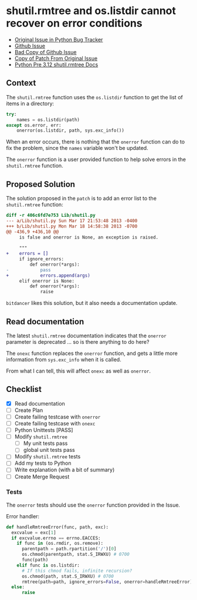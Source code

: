# shutil.rmtree and os.listdir cannot recover on error conditions

- [Original Issue in Python Bug Tracker](https://bugs.python.org/issue8523)
- [Github Issue](https://github.com/python/cpython/issues/52769)
- [Bad Copy of Github Issue](./issue-git.md)
- [Copy of Patch From Original Issue](./rmtree_ignore_errors_returns_list.patch)
- [Python Pre 3.12 shutil.rmtree Docs](./shutil_rmtree.md)

## Context

The `shutil.rmtree` function uses the `os.listdir` function to get the list of items in a directory:

``` python
try:
    names = os.listdir(path)
except os.error, err:
    onerror(os.listdir, path, sys.exc_info())
```

When an error occurs, there is nothing that the `onerror` function can do to fix the problem, since the `names` variable won't be updated.

The `onerror` function is a user provided function to help solve errors in the `shutil.rmtree` function.

## Proposed Solution

The solution proposed in the `patch` is to add an error list to the `shutil.rmtree` function:

``` diff
diff -r 406c6fd7e753 Lib/shutil.py
--- a/Lib/shutil.py	Sun Mar 17 21:53:48 2013 -0400
+++ b/Lib/shutil.py	Mon Mar 18 14:58:38 2013 -0700
@@ -436,9 +436,10 @@
     is false and onerror is None, an exception is raised.
 
     """
+    errors = []
     if ignore_errors:
         def onerror(*args):
-            pass
+            errors.append(args)
     elif onerror is None:
         def onerror(*args):
             raise
```

`bitdancer` likes this solution, but it also needs a documentation update.

## Read documentation

The latest `shutil.rmtree` documentation indicates that the `onerror` parameter is deprecated ... so is there anything to do here?

The `onexc` function replaces the `onerror` function, and gets a little more information from `sys.exc_info` when it is called.

From what I can tell, this will affect `onexc` as well as `onerror`.

## Checklist

- [X] Read documentation
- [ ] Create Plan
- [ ] Create failing testcase with `onerror`
- [ ] Create failing testcase with `onexc`
- [ ] Python Unittests [PASS]
- [ ] Modify `shutil.rmtree` 
    - [ ] My unit tests pass
    - [ ] global unit tests pass 
- [ ] Modify `shutil.rmtree` tests
- [ ] Add my tests to Python
- [ ] Write explanation (with a bit of summary)
- [ ] Create Merge Request

### Tests

The `onerror` tests should use the `onerror` function provided in the Issue. 

Error handler:

``` python
def handleRmtreeError(func, path, exc):
  excvalue = exc[1]
  if excvalue.errno == errno.EACCES:
    if func in (os.rmdir, os.remove):
      parentpath = path.rpartition('/')[0]
      os.chmod(parentpath, stat.S_IRWXU) # 0700
      func(path)
    elif func is os.listdir:
      # If this chmod fails, infinite recursion?
      os.chmod(path, stat.S_IRWXU) # 0700
      rmtree(path=path, ignore_errors=False, onerror=handleRmtreeError)
  else:
      raise
```
